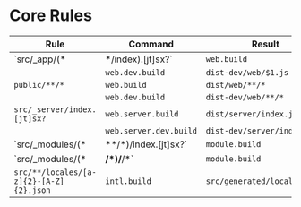 # Core Rules

|Rule                                      |Command                  |Result                                    |
|------------------------------------------|-------------------------|------------------------------------------|
|`src/_app/(*|*/index).[jt]sx?`            |`web.build`              |`dist/web/$1.js`                          |
|                                          |`web.dev.build`          |`dist-dev/web/$1.js`                      |
|`public/**/*`                             |`web.build`              |`dist/web/**/*`                           |
|                                          |`web.dev.build`          |`dist-dev/web/**/*`                       |
|`src/_server/index.[jt]sx?`               |`web.server.build`       |`dist/server/index.js`                    |
|                                          |`web.server.dev.build`   |`dist-dev/server/index.js`                |
|`src/_modules/(*|**/*)/index.[jt]sx?`     |`module.build`           |`dist/modules/$1/index.js`                |
|`src/_modules/(*|**/*)/**/*`              |`module.build`           |`dist/modules/$1/**/*`                    |
|`src/**/locales/[a-z]{2}-[A-Z]{2}.json`   |`intl.build`             |`src/generated/locales.json`              |
